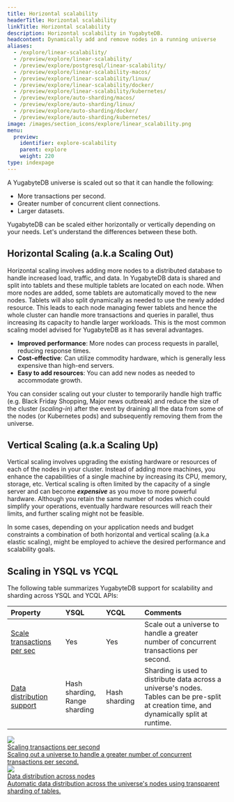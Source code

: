 ```yaml
---
title: Horizontal scalability
headerTitle: Horizontal scalability
linkTitle: Horizontal scalability
description: Horizontal scalability in YugabyteDB.
headcontent: Dynamically add and remove nodes in a running universe
aliases:
  - /explore/linear-scalability/
  - /preview/explore/linear-scalability/
  - /preview/explore/postgresql/linear-scalability/
  - /preview/explore/linear-scalability-macos/
  - /preview/explore/linear-scalability/linux/
  - /preview/explore/linear-scalability/docker/
  - /preview/explore/linear-scalability/kubernetes/
  - /preview/explore/auto-sharding/macos/
  - /preview/explore/auto-sharding/linux/
  - /preview/explore/auto-sharding/docker/
  - /preview/explore/auto-sharding/kubernetes/
image: /images/section_icons/explore/linear_scalability.png
menu:
  preview:
    identifier: explore-scalability
    parent: explore
    weight: 220
type: indexpage
---
```



A YugabyteDB universe is scaled out so that it can handle the following:

* More transactions per second.
* Greater number of concurrent client connections.
* Larger datasets.

YugabyteDB can be scaled either horizontally or vertically depending on your needs. Let's understand the differences between these both.

## Horizontal Scaling (a.k.a Scaling Out)

Horizontal scaling involves adding more nodes to a distributed database to handle increased load, traffic, and data. In YugabyteDB data is shared and split into tablets and these multiple tablets are located on each node. When more nodes are added, some tablets are automatically moved to the new nodes. Tablets will also split dynamically as needed to use the newly added resource. This leads to each node managing fewer tablets and hence the whole cluster can handle more transactions and queries in parallel, thus increasing its capacity to handle larger workloads.
This is the most common scaling model advised for YugabyteDB as it has several advantages.

- **Improved performance**: More nodes can process requests in parallel, reducing response times.
- **Cost-effective**: Can utilize commodity hardware, which is generally less expensive than high-end servers.
- **Easy to add resources**: You can add new nodes as needed to accommodate growth.

You can consider scaling out your cluster to temporarily handle high traffic (e.g. Black Friday Shopping, Major news outbreak) and reduce the size of the cluster (*scaling-in*) after the event by draining all the data from some of the nodes (or Kubernetes pods) and subsequently removing them from the universe.

## Vertical Scaling (a.k.a Scaling Up)

Vertical scaling involves upgrading the existing hardware or resources of each of the nodes in your cluster. Instead of adding more machines, you enhance the capabilities of a single machine by increasing its CPU, memory, storage, etc. Vertical scaling is often limited by the capacity of a single server and can become **_expensive_** as you move to more powerful hardware. Although you retain the same number of nodes which could simplify your operations, eventually hardware resources will reach their limits, and further scaling might not be feasible.

In some cases, depending on your application needs and budget constraints a combination of both horizontal and vertical scaling (a.k.a elastic scaling), might be employed to achieve the desired performance and scalability goals.

## Scaling in YSQL vs YCQL

The following table summarizes YugabyteDB support for scalability and sharding across YSQL and YCQL APIs:

| Property | YSQL | YCQL | Comments |
| :------- | :--- | :--- | :------- |
| [Scale transactions per sec](scaling-transactions/) | Yes | Yes | Scale out a universe to handle a greater number of concurrent transactions per second. |
| [Data distribution support](sharding-data/) | Hash sharding,<br/>Range sharding | Hash sharding | Sharding is used to distribute data across a universe's nodes.<br/>Tables can be pre-split at creation time, and dynamically split at runtime. |

<div class="row">
   <div class="col-12 col-md-6 col-lg-12 col-xl-6">
    <a class="section-link icon-offset" href="scaling-transactions-cloud/">
      <div class="head">
        <img class="icon" src="/images/section_icons/explore/linear_scalability.png" aria-hidden="true" />
        <div class="title">Scaling transactions per second</div>
      </div>
      <div class="body">
        Scaling out a universe to handle a greater number of concurrent transactions per second.
      </div>
    </a>
  </div>

  <div class="col-12 col-md-6 col-lg-12 col-xl-6">
    <a class="section-link icon-offset" href="sharding-data/">
      <div class="head">
        <img class="icon" src="/images/section_icons/explore/auto_sharding.png" aria-hidden="true" />
        <div class="title">Data distribution across nodes</div>
      </div>
      <div class="body">
        Automatic data distribution across the universe's nodes using transparent sharding of tables.
      </div>
    </a>
  </div>


</div>
